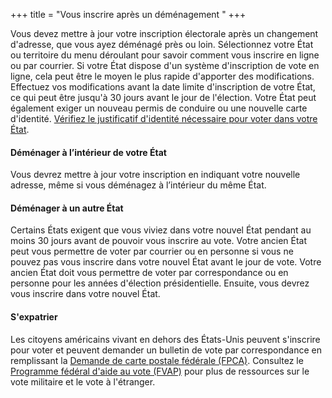 +++
title = "Vous inscrire après un déménagement "
+++

Vous devez mettre à jour votre inscription électorale après un changement d'adresse, que vous ayez déménagé près ou loin. Sélectionnez votre État ou territoire du menu déroulant pour savoir comment vous inscrire en ligne ou par courrier. Si votre État dispose d'un système d'inscription de vote en ligne, cela peut être le moyen le plus rapide d'apporter des modifications. Effectuez vos modifications avant la date limite d'inscription de votre État, ce qui peut être jusqu'à 30 jours avant le jour de l'élection. Votre État peut également exiger un nouveau permis de conduire ou une nouvelle carte d'identité. [Vérifiez le justificatif d'identité nécessaire pour voter dans votre État](https://www.ncsl.org/research/elections-and-campaigns/voter-id.aspx#Laws%20in%20Effect).

#### Déménager à l’intérieur de votre État

Vous devrez mettre à jour votre inscription en indiquant votre nouvelle adresse, même si vous déménagez à l’intérieur du même État.

#### Déménager à un autre État

Certains États exigent que vous viviez dans votre nouvel État pendant au moins 30 jours avant de pouvoir vous inscrire au vote. Votre ancien État peut vous permettre de voter par courrier ou en personne si vous ne pouvez pas vous inscrire dans votre nouvel État avant le jour de vote. Votre ancien État doit vous permettre de voter par correspondance ou en personne pour les années d'élection présidentielle. Ensuite, vous devrez vous inscrire dans votre nouvel État.

#### S'expatrier

Les citoyens américains vivant en dehors des États-Unis peuvent s'inscrire pour voter et peuvent demander un bulletin de vote par correspondance en remplissant la [Demande de carte postale fédérale (FPCA)](https://www.fvap.gov/eo/overview/materials/forms). Consultez le [Programme fédéral d'aide au vote (FVAP)](https://www.fvap.gov/) pour plus de ressources sur le vote militaire et le vote à l'étranger.
